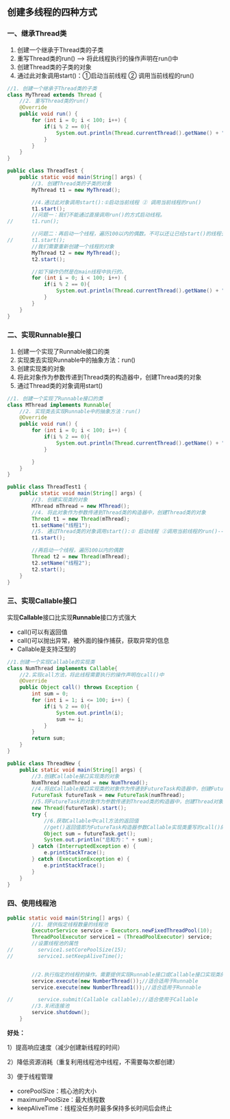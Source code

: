 ## 创建多线程的四种方式
### 一、继承Thread类
1. 创建一个继承于Thread类的子类
2. 重写Thread类的run() --> 将此线程执行的操作声明在run()中
3. 创建Thread类的子类的对象
4. 通过此对象调用start()：①启动当前线程 ② 调用当前线程的run()
```java
//1. 创建一个继承于Thread类的子类
class MyThread extends Thread {
    //2. 重写Thread类的run()
    @Override
    public void run() {
        for (int i = 0; i < 100; i++) {
            if(i % 2 == 0){
                System.out.println(Thread.currentThread().getName() + ":" + i);
            }
        }
    }
}

public class ThreadTest {
    public static void main(String[] args) {
        //3. 创建Thread类的子类的对象
        MyThread t1 = new MyThread();

        //4.通过此对象调用start():①启动当前线程 ② 调用当前线程的run()
        t1.start();
        //问题一：我们不能通过直接调用run()的方式启动线程。
//      t1.run();

        //问题二：再启动一个线程，遍历100以内的偶数。不可以还让已经start()的线程去执行。会报IllegalThreadStateException
//      t1.start();
        //我们需要重新创建一个线程的对象
        MyThread t2 = new MyThread();
        t2.start();

        //如下操作仍然是在main线程中执行的。
        for (int i = 0; i < 100; i++) {
            if(i % 2 == 0){
                System.out.println(Thread.currentThread().getName() + ":" + i + "***********main()************");
            }
        }
    }
}
```

### 二、实现Runnable接口
1. 创建一个实现了Runnable接口的类
2. 实现类去实现Runnable中的抽象方法：run()
3. 创建实现类的对象
4. 将此对象作为参数传递到Thread类的构造器中，创建Thread类的对象
5. 通过Thread类的对象调用start()

```java
//1. 创建一个实现了Runnable接口的类
class MThread implements Runnable{
    //2. 实现类去实现Runnable中的抽象方法：run()
    @Override
    public void run() {
        for (int i = 0; i < 100; i++) {
            if(i % 2 == 0){
                System.out.println(Thread.currentThread().getName() + ":" + i);
            }

        }
    }
}

public class ThreadTest1 {
    public static void main(String[] args) {
        //3. 创建实现类的对象
        MThread mThread = new MThread();
        //4. 将此对象作为参数传递到Thread类的构造器中，创建Thread类的对象
        Thread t1 = new Thread(mThread);
        t1.setName("线程1");
        //5. 通过Thread类的对象调用start():① 启动线程 ②调用当前线程的run()-->调用了Runnable类型的target的run()
        t1.start();

        //再启动一个线程，遍历100以内的偶数
        Thread t2 = new Thread(mThread);
        t2.setName("线程2");
        t2.start();
    }
}
```
### 三、实现Callable接口

实现**Callable**接口比实现**Runnable**接口方式强大

+ call()可以有返回值
+ call()可以抛出异常，被外面的操作捕获，获取异常的信息
+ Callable是支持泛型的

```java
//1.创建一个实现Callable的实现类
class NumThread implements Callable{
    //2.实现call方法，将此线程需要执行的操作声明在call()中
    @Override
    public Object call() throws Exception {
        int sum = 0;
        for (int i = 1; i <= 100; i++) {
            if(i % 2 == 0){
                System.out.println(i);
                sum += i;
            }
        }
        return sum;
    }
}
```

```java
public class ThreadNew {
    public static void main(String[] args) {
        //3.创建Callable接口实现类的对象
        NumThread numThread = new NumThread();
        //4.将此Callable接口实现类的对象作为传递到FutureTask构造器中，创建FutureTask的对象
        FutureTask futureTask = new FutureTask(numThread);
        //5.将FutureTask的对象作为参数传递到Thread类的构造器中，创建Thread对象，并调用start()
        new Thread(futureTask).start();
        try {
            //6.获取Callable中call方法的返回值
            //get()返回值即为FutureTask构造器参数Callable实现类重写的call()的返回值。
            Object sum = futureTask.get();
            System.out.println("总和为：" + sum);
        } catch (InterruptedException e) {
            e.printStackTrace();
        } catch (ExecutionException e) {
            e.printStackTrace();
        }
    }
}
```

### 四、使用线程池

```java
public static void main(String[] args) {
        //1. 提供指定线程数量的线程池
        ExecutorService service = Executors.newFixedThreadPool(10);
        ThreadPoolExecutor service1 = (ThreadPoolExecutor) service;
        //设置线程池的属性
//        service1.setCorePoolSize(15);
//        service1.setKeepAliveTime();


        //2.执行指定的线程的操作。需要提供实现Runnable接口或Callable接口实现类的对象
        service.execute(new NumberThread());//适合适用于Runnable
        service.execute(new NumberThread1());//适合适用于Runnable

//        service.submit(Callable callable);//适合使用于Callable
        //3.关闭连接池
        service.shutdown();
    }
```

**好处：**

1）提高响应速度（减少创建新线程的时间）

2）降低资源消耗（重复利用线程池中线程，不需要每次都创建）

3）便于线程管理

 + corePoolSize：核心池的大小
 + maximumPoolSize：最大线程数
 + keepAliveTime：线程没任务时最多保持多长时间后会终止
